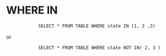 # WHERE IN

                SELECT * FROM TABLE WHERE state IN (1, 2 ,3)
                
or
                
                SELECT * FROM TABLE WHERE state NOT IN( 2, 3 )



                
                 